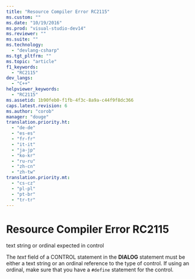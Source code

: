 ```yaml
---
title: "Resource Compiler Error RC2115"
ms.custom: ""
ms.date: "10/19/2016"
ms.prod: "visual-studio-dev14"
ms.reviewer: ""
ms.suite: ""
ms.technology: 
  - "devlang-csharp"
ms.tgt_pltfrm: ""
ms.topic: "article"
f1_keywords: 
  - "RC2115"
dev_langs: 
  - "C++"
helpviewer_keywords: 
  - "RC2115"
ms.assetid: 1b90feb0-f1fb-4f3c-8a9a-c44f9f8dc366
caps.latest.revision: 6
ms.author: "corob"
manager: "douge"
translation.priority.ht: 
  - "de-de"
  - "es-es"
  - "fr-fr"
  - "it-it"
  - "ja-jp"
  - "ko-kr"
  - "ru-ru"
  - "zh-cn"
  - "zh-tw"
translation.priority.mt: 
  - "cs-cz"
  - "pl-pl"
  - "pt-br"
  - "tr-tr"
---
```

# Resource Compiler Error RC2115
text string or ordinal expected in control  
  
 The *text* field of a CONTROL statement in the **DIALOG** statement must be either a text string or an ordinal reference to the type of control. If using an ordinal, make sure that you have a `#define` statement for the control.